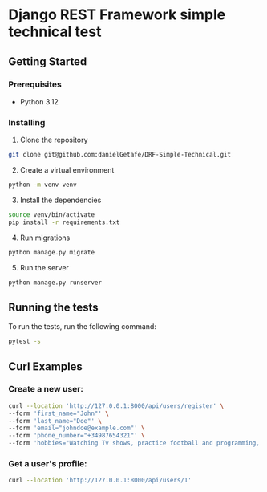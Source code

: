 # Django REST Framework simple technical test

## Getting Started

### Prerequisites

- Python 3.12

### Installing

1. Clone the repository
```bash
git clone git@github.com:danielGetafe/DRF-Simple-Technical.git
```

2. Create a virtual environment
```bash
python -m venv venv
```

3. Install the dependencies
```bash
source venv/bin/activate
pip install -r requirements.txt
```

4. Run migrations
```bash
python manage.py migrate
```

5. Run the server
```bash
python manage.py runserver
```

## Running the tests

To run the tests, run the following command:
```bash
pytest -s
```


## Curl Examples

### Create a new user:

```bash
curl --location 'http://127.0.0.1:8000/api/users/register' \
--form 'first_name="John"' \
--form 'last_name="Doe"' \
--form 'email="johndoe@example.com"' \
--form 'phone_number="+34987654321"' \
--form 'hobbies="Watching Tv shows, practice football and programming, of course."'
```

### Get a user's profile:

```bash
curl --location 'http://127.0.0.1:8000/api/users/1'
```